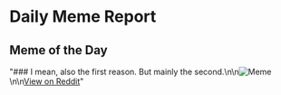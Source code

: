 # Daily Meme Report

## Meme of the Day
"### I mean, also the first reason. But mainly the second.\n\n![Meme](https://i.redd.it/yylbefak51fe1.png)\n\n[View on Reddit](https://redd.it/1i99u8j)"
